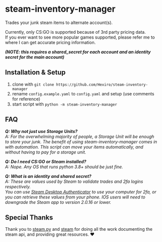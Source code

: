 # steam-inventory-manager

Trades your junk steam items to alternate account(s).<br/>

Currently, only CS:GO is supported because of 3rd party pricing data.<br/>
If you ever want to see more popular games supported, please refer me to where I can get accurate pricing information.

***(NOTE: this requires a shared_secret for each account and an identity secret for the main account)***

## Installation & Setup

1. clone with `git clone https://github.com/Hexiro/steam-inventory-manager`
2. rename `config.example.yaml` to `config.yaml` and setup (use comments for reference)
3. start script with `python -m steam-inventory-manager`

## FAQ

***Q: Why not just use Storage Units?***<br/>
*A: For the overwhelming majority of people, a Storage Unit will be enough to store your junk. The benefit of using
steam-inventory-manager comes in with automation. This script can move your items automatically, and without having to
pay for a storage unit.*

***Q: Do I need CS:GO or Steam installed?***<br/>
*A: Nope. Any OS that runs python 3.8+ should be just fine.*

***Q: What is an identity and shared secret?***<br>
*A: These are values used by Steam to validate trades and 2fa logins respectively. <br>
You can use [Steam Desktop Authenticator](https://github.com/Jessecar96/SteamDesktopAuthenticator) to use your computer
for 2fa, or you can retrieve these values from your phone. IOS users will need to downgrade the Steam app to version
2.0.16 or lower.*

## Special Thanks

Thank you to [steam.py](https://github.com/Gobot1234/steam.py) and [steam](https://github.com/ValvePython/steam)
for doing all the work documenting the steam api, and providing great resources. ♥
